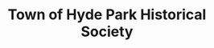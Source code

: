 ---
layout: repo
title: "Town of Hyde Park Historical Society"
id: 20888
permalink: repos/20888/
---
